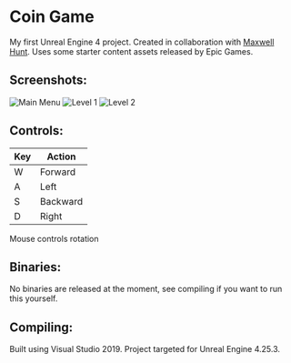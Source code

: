 # Coin Game

My first Unreal Engine 4 project. Created in collaboration with [Maxwell Hunt](https://github.com/Maxwell-Hunt). Uses some starter content assets released by Epic Games.
 
## Screenshots:

![Main Menu](https://i.ibb.co/Ttzfbdq/Coin-Game0.png)
![Level 1](https://i.ibb.co/ZV1hPxQ/Coin-Game1.png)
![Level 2](https://i.ibb.co/1sRDg96/Coin-Game2.png)

## Controls:

Key | Action
----|----------
W   | Forward
A   | Left
S   | Backward
D   | Right

Mouse controls rotation

## Binaries:

No binaries are released at the moment, see compiling if you want to run this yourself.

## Compiling:

Built using Visual Studio 2019. Project targeted for Unreal Engine 4.25.3.
